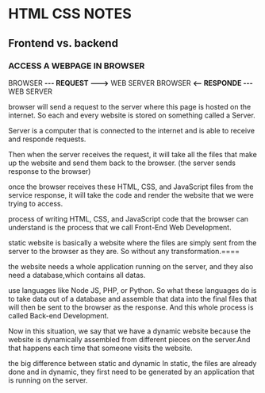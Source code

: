 # HTML CSS NOTES
## Frontend vs. backend
### ACCESS A WEBPAGE IN BROWSER

BROWSER **--- REQUEST --->** WEB SERVER
BROWSER **<-- RESPONDE ---** WEB SERVER

browser will send a request to the server where this page is hosted on the internet.
So each and every website is stored on something called a Server.

Server is a computer that is connected to the internet and is able to receive and responde requests.

Then when the server receives the request, it will take all the files that make up the website and send them back to the browser.
(the server sends response to the browser)

once the browser receives these HTML, CSS, and JavaScript files from the service response, it will take the code and render the website that we were trying to access.

process of writing HTML, CSS, and JavaScript code that the browser can understand is the process that we call Front-End Web Development.

static website is basically a website where the files are simply sent from the server to the browser as they are. So without any transformation.====


the website needs a whole application running on the server, and they also need a database,which contains all datas.

use languages like Node JS, PHP, or Python. So what these languages do is to take data out of a database and assemble that data into the final files that will then be sent to the browser as the response. And this whole process is called Back-end Development.


Now in this situation, we say that we have a dynamic website because the website is dynamically assembled from different pieces on the server.And that happens each time that someone visits the website.

the big difference between static and dynamic 
In static, the files are already done and in dynamic, they first need to be generated by an application that is running on the server.
